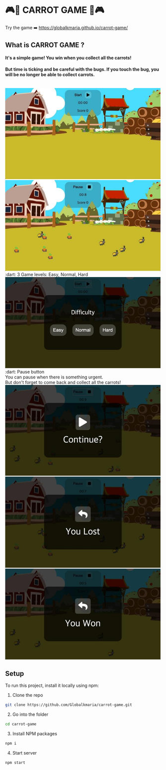 # :video_game::carrot: CARROT GAME :carrot::video_game:

Try the game ➡️ https://globalkmaria.github.io/carrot-game/

## What is CARROT GAME ?

#### It's a simple game! You win when you collect all the carrots!

#### But time is ticking and be careful with the bugs. If you touch the bug, you will be no longer be able to collect carrots.

<br/>
  <img src="./src/firstpage.jpg" width="500">
  <img src="./src/game.jpg" width="500">
:dart: 3 Game levels: Easy, Normal, Hard
 <br/>
  <img src="./src/level.jpg" width="500">
:dart: Pause button <br/>
You can pause when there is something urgent. <br/> But don't forget to come back and collect all the carrots!
  <img src="./src/pause.jpg" width="500">
  <img src="./src/lost.jpg" width="500">
  <img src="./src/won.jpg" width="500">

## Setup

To run this project, install it locally using npm:

1. Clone the repo

```bash
git clone https://github.com/Globalkmaria/carrot-game.git
```

2. Go into the folder

```bash
cd carrot-game
```

3. Install NPM packages

```bash
npm i
```

4. Start server

```bash
npm start
```
